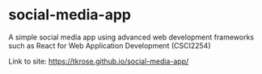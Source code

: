 # social-media-app
A simple social media app using advanced web development frameworks such as React for Web Application Development (CSCI2254)

Link to site: https://tkrose.github.io/social-media-app/
